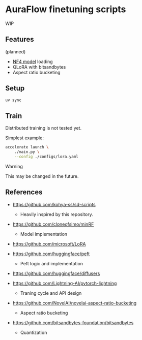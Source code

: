# AuraFlow finetuning scripts

WIP

## Features

(planned)

- [NF4 model](https://huggingface.co/p1atdev/AuraFlow-v0.3-bnb-nf4) loading 
- QLoRA with bitsandbytes
- Aspect ratio bucketing

## Setup

```bash
uv sync
```

## Train

Distributed training is not tested yet.

Simplest example:

```bash
accelerate launch \
    ./main.py \
    --config ./configs/lora.yaml
```

> [!WARNING]
> This may be changed in the future.


## References

- https://github.com/kohya-ss/sd-scripts
  - Heavily inspired by this repository.

- https://github.com/cloneofsimo/minRF
  - Model implementation

- https://github.com/microsoft/LoRA
- https://github.com/huggingface/peft
  - Peft logic and implementation

- https://github.com/huggingface/diffusers
- https://github.com/Lightning-AI/pytorch-lightning
  - Traning cycle and API design

- https://github.com/NovelAI/novelai-aspect-ratio-bucketing
  - Aspect ratio bucketing

- https://github.com/bitsandbytes-foundation/bitsandbytes
  - Quantization


